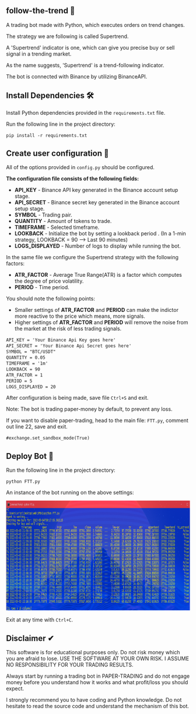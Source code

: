 ## follow-the-trend 🚀

A trading bot made with Python, which executes orders on trend changes.

The strategy we are following is called Supertrend.

A 'Supertrend' indicator is one, which can give you precise buy or sell signal in a trending market.

As the name suggests, 'Supertrend' is a trend-following indicator.

The bot is connected with Binance by utilizing BinanceAPI.


## Install Dependencies 🛠

Install Python dependencies provided in the `requirements.txt` file.

Run the following line in the project directory: 

```
pip install -r requirements.txt
```


## Create user configuration 🔑

All of the options provided in `config.py` should be configured.

**The configuration file consists of the following fields:**

-   **API_KEY** - Binance API key generated in the Binance account setup stage.
-   **API_SECRET** - Binance secret key generated in the Binance account setup stage.
-   **SYMBOL** - Trading pair.
-   **QUANTITY** - Amount of tokens to trade.
-   **TIMEFRAME** - Selected timeframe.
-   **LOOKBACK** - Initialize the bot by setting a lookback period . (In a 1-min strategy, LOOKBACK = 90 --> Last 90 minutes)
-   **LOGS_DISPLAYED** - Number of logs to display while running the bot.

In the same file we configure the Supertrend strategy with the following factors:

-   **ATR_FACTOR** - Average True Range(ATR) is a factor which computes the degree of price volatility.
-   **PERIOD** - Time period.

You should note the following points:

- Smaller settings of **ATR_FACTOR** and **PERIOD** can make the indictor more reactive to the price which means, more signals.
- Higher settings of **ATR_FACTOR** and **PERIOD** will remove the noise from the market at the risk of less trading signals.

```
API_KEY = 'Your Binance Api Key goes here'
API_SECRET = 'Your Binance Api Secret goes here'
SYMBOL = "BTC/USDT" 
QUANTITY = 0.05
TIMEFRAME = '1m'
LOOKBACK = 90
ATR_FACTOR = 1
PERIOD = 5
LOGS_DISPLAYED = 20
```

After configuration is being made, save file `Ctrl+S` and exit.

Note: The bot is trading paper-money by default, to prevent any loss.

If you want to disable paper-trading, head to the main file: `FTT.py`, comment out line 22, save and exit.

```
#exchange.set_sandbox_mode(True)
```


## Deploy Bot 🤖

Run the following line in the project directory: 

```
python FTT.py
```
An instance of the bot running on the above settings:

<img src="bot.png" alt="Alt text" title="Optional title" width=auto height="300">


Exit at any time with `Ctrl+C`.


## Disclaimer ✔

This software is for educational purposes only. Do not risk money which you are afraid to lose. USE THE SOFTWARE AT YOUR OWN RISK. I ASSUME NO RESPONSIBILITY FOR YOUR TRADING RESULTS.

Always start by running a trading bot in PAPER-TRADING and do not engage money before you understand how it works and what profit/loss you should expect.

I strongly recommend you to have coding and Python knowledge. Do not hesitate to read the source code and understand the mechanism of this bot.
